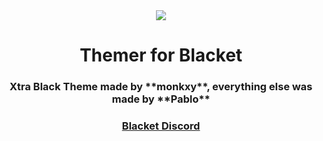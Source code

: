 <div align="center">
  <img src="https://cdn.discordapp.com/attachments/924409184496271440/1135468018890186792/image.png">
  <h1>Themer for Blacket</h1>
  <h3>Xtra Black Theme made by **monkxy**, everything else was made by **Pablo**</h3>
  <h3><a href="https://discord.gg/blacket">Blacket Discord</a></h3>
</div>

